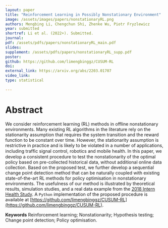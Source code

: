 ```yaml
---
layout: paper
title: "Reinforcement Learning in Possibly Nonstationary Environment"
image: /assets/images/papers/nonstationaryRL.png
authors: Mengbing Li, Chengchun Shi, Zhenke Wu, Piotr Fryzlewicz
year: submitted
shortref: Li et al. (2022+). Submitted.
journal:
pdf: /assets/pdfs/papers/nonstationaryRL_main.pdf
slides: 
supplement: /assets/pdfs/papers/nonstationaryRL_supp.pdf
poster: 
github: https://github.com/limengbinggz/CUSUM-RL
doi: 
external_link: https://arxiv.org/abs/2203.01707
video_link: 
type: statistical
 
---
```


# Abstract

We consider reinforcement learning (RL) methods in offline nonstationary environments. Many existing RL algorithms in the literature rely on the stationarity assumption that requires the system transition and the reward function to be constant over time. However, the stationarity assumption is restrictive in practice and is likely to be violated in a number of applications, including trafﬁc signal control, robotics and mobile health. In this paper, we develop a consistent procedure to test the nonstationarity of the optimal policy based on pre-collected historical data, without additional online data collection. Based on the proposed test, we further develop a sequential change point detection method that can be naturally coupled with existing state-of-the-art RL methods for policy optimisation in nonstationary environments. The usefulness of our method is illustrated by theoretical results, simulation studies, and a real data example from the [2018 Intern Health Study](https://www.srijan-sen-lab.com/intern-health-study). A `Python` implementation of the proposed procedure is available at [https://github.com/limengbinggz/CUSUM-RL](https://github.com/limengbinggz/CUSUM-RL).

**Keywords** Reinforcement learning; Nonstationarity; Hypothesis testing; Change point detection; Policy optimisation.